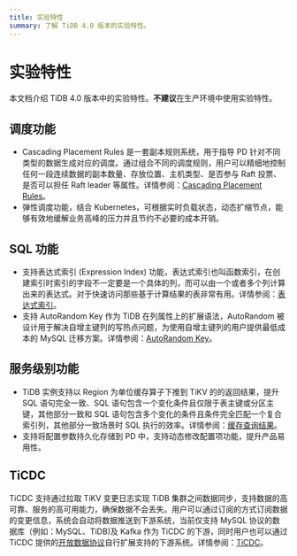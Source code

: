 ```yaml
---
title: 实验特性
summary: 了解 TiDB 4.0 版本的实验特性。
---
```


# 实验特性

本文档介绍 TiDB 4.0 版本中的实验特性。**不建议**在生产环境中使用实验特性。

## 调度功能

+ Cascading Placement Rules 是一套副本规则系统，用于指导 PD 针对不同类型的数据生成对应的调度。通过组合不同的调度规则，用户可以精细地控制任何一段连续数据的副本数量、存放位置、主机类型、是否参与 Raft 投票、是否可以担任 Raft leader 等属性。详情参阅：[Cascading Placement Rules](/configure-placement-rules.md)。
+ 弹性调度功能，结合 Kubernetes，可根据实时负载状态，动态扩缩节点，能够有效地缓解业务高峰的压力并且节约不必要的成本开销。

## SQL 功能

- 支持表达式索引 (Expression Index) 功能，表达式索引也叫函数索引，在创建索引时索引的字段不一定要是一个具体的列，而可以由一个或者多个列计算出来的表达式。对于快速访问那些基于计算结果的表非常有用。详情参阅：[表达式索引](/sql-statements/sql-statement-create-index.md)。
- 支持 AutoRandom Key 作为 TiDB 在列属性上的扩展语法，AutoRandom 被设计用于解决自增主键列的写热点问题，为使用自增主键列的用户提供最低成本的 MySQL 迁移方案。详情参阅：[AutoRandom Key](/auto-random.md)。

## 服务级别功能

+ TiDB 实例支持以 Region 为单位缓存算子下推到 TiKV 的的返回结果，提升 SQL 语句完全一致、SQL 语句包含一个变化条件且仅限于表主键或分区主键，其他部分一致和 SQL 语句包含多个变化的条件且条件完全匹配一个复合索引列，其他部分一致场景时 SQL 执行的效率。详情参阅：[缓存查询结果](/coprocessor-cache.md)。
+ 支持将配置参数持久化存储到 PD 中，支持动态修改配置项功能，提升产品易用性。

## TiCDC

TiCDC 支持通过拉取 TiKV 变更日志实现 TiDB 集群之间数据同步，支持数据的高可靠、服务的高可用能力，确保数据不会丢失。用户可以通过订阅的方式订阅数据的变更信息，系统会自动将数据推送到下游系统，当前仅支持 MySQL 协议的数据库（例如：MySQL、TiDB)及 Kafka 作为 TiCDC 的下游，同时用户也可以通过 TiCDC 提供的[开放数据协议](/ticdc/ticdc-open-protocol.md)自行扩展支持的下游系统。详情参阅：[TiCDC](/ticdc//ticdc-overview.md)。
